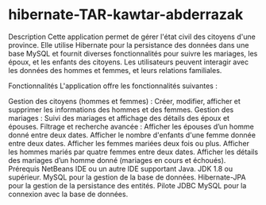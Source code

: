 # hibernate-TAR-kawtar-abderrazak
 
Description
Cette application permet de gérer l'état civil des citoyens d'une province. Elle utilise Hibernate pour la persistance des données dans une base MySQL et fournit diverses fonctionnalités pour suivre les mariages, les époux, et les enfants des citoyens. Les utilisateurs peuvent interagir avec les données des hommes et femmes, et leurs relations familiales.

Fonctionnalités
L'application offre les fonctionnalités suivantes :

Gestion des citoyens (hommes et femmes) : Créer, modifier, afficher et supprimer les informations des hommes et des femmes.
Gestion des mariages : Suivi des mariages et affichage des détails des époux et épouses.
Filtrage et recherche avancée :
Afficher les épouses d’un homme donné entre deux dates.
Afficher le nombre d'enfants d'une femme donnée entre deux dates.
Afficher les femmes mariées deux fois ou plus.
Afficher les hommes mariés par quatre femmes entre deux dates.
Afficher les détails des mariages d’un homme donné (mariages en cours et échoués).
Prérequis
NetBeans IDE ou un autre IDE supportant Java.
JDK 1.8 ou supérieur.
MySQL pour la gestion de la base de données.
Hibernate-JPA pour la gestion de la persistance des entités.
Pilote JDBC MySQL pour la connexion avec la base de données.
